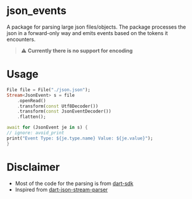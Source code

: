 # json_events
A package for parsing large json files/objects. The package processes the json in a forward-only way and emits events based on the tokens it encounters.
> ⚠️ **Currently there is no support for encoding**



# Usage
```dart
File file = File("./json.json");
Stream<JsonEvent> s = file
    .openRead()
    .transform(const Utf8Decoder())
    .transform(const JsonEventDecoder())
    .flatten();

await for (JsonEvent je in s) {
// ignore: avoid_print
print("Event Type: ${je.type.name} Value: ${je.value}");
}
```

# Disclaimer
- Most of the code for the parsing is from [dart-sdk](https://github.com/dart-lang/sdk/blob/main/sdk/lib/_internal/vm/lib/convert_patch.dart)
- Inspired from [dart-json-stream-parser](https://github.com/llamadonica/dart-json-stream-parser)